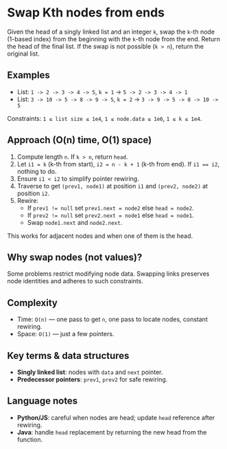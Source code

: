 # Swap Kth nodes from ends

Given the head of a singly linked list and an integer `k`, swap the `k`-th node (1-based index) from the beginning with the `k`-th node from the end. Return the head of the final list. If the swap is not possible (`k > n`), return the original list.

## Examples
- List: `1 -> 2 -> 3 -> 4 -> 5`, `k = 1` → `5 -> 2 -> 3 -> 4 -> 1`
- List: `3 -> 10 -> 5 -> 8 -> 9 -> 5`, `k = 2` → `3 -> 9 -> 5 -> 8 -> 10 -> 5`

Constraints: `1 ≤ list size ≤ 1e4`, `1 ≤ node.data ≤ 1e6`, `1 ≤ k ≤ 1e4`.

## Approach (O(n) time, O(1) space)
1. Compute length `n`. If `k > n`, return `head`.
2. Let `i1 = k` (k-th from start), `i2 = n - k + 1` (k-th from end). If `i1 == i2`, nothing to do.
3. Ensure `i1 < i2` to simplify pointer rewiring.
4. Traverse to get `(prev1, node1)` at position `i1` and `(prev2, node2)` at position `i2`.
5. Rewire:
   - If `prev1 != null` set `prev1.next = node2` else `head = node2`.
   - If `prev2 != null` set `prev2.next = node1` else `head = node1`.
   - Swap `node1.next` and `node2.next`.

This works for adjacent nodes and when one of them is the head.

## Why swap nodes (not values)?
Some problems restrict modifying node data. Swapping links preserves node identities and adheres to such constraints.

## Complexity
- Time: `O(n)` — one pass to get `n`, one pass to locate nodes, constant rewiring.
- Space: `O(1)` — just a few pointers.

## Key terms & data structures
- **Singly linked list**: nodes with `data` and `next` pointer.
- **Predecessor pointers**: `prev1`, `prev2` for safe rewiring.

## Language notes
- **Python/JS**: careful when nodes are head; update `head` reference after rewiring.
- **Java**: handle `head` replacement by returning the new head from the function.
